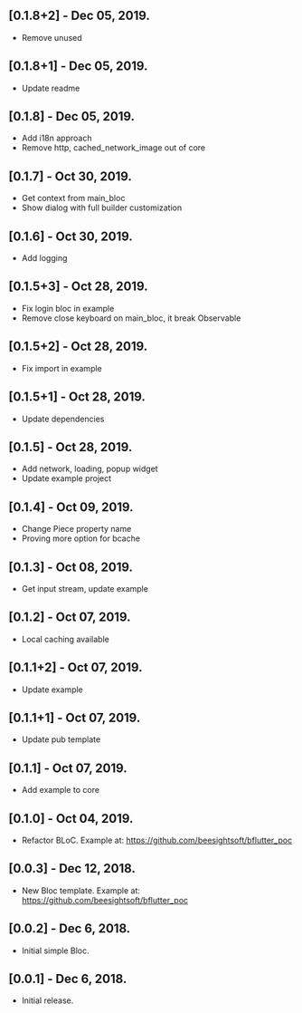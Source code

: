 ## [0.1.8+2] - Dec 05, 2019.

* Remove unused

## [0.1.8+1] - Dec 05, 2019.

* Update readme

## [0.1.8] - Dec 05, 2019.

* Add i18n approach
* Remove http, cached_network_image out of core

## [0.1.7] - Oct 30, 2019.

* Get context from main_bloc
* Show dialog with full builder customization

## [0.1.6] - Oct 30, 2019.

* Add logging

## [0.1.5+3] - Oct 28, 2019.

* Fix login bloc in example
* Remove close keyboard on main_bloc, it break Observable

## [0.1.5+2] - Oct 28, 2019.

* Fix import in example

## [0.1.5+1] - Oct 28, 2019.

* Update dependencies

## [0.1.5] - Oct 28, 2019.

* Add network, loading, popup widget
* Update example project

## [0.1.4] - Oct 09, 2019.

* Change Piece property name
* Proving more option for bcache

## [0.1.3] - Oct 08, 2019.

* Get input stream, update example

## [0.1.2] - Oct 07, 2019.

* Local caching available

## [0.1.1+2] - Oct 07, 2019.

* Update example

## [0.1.1+1] - Oct 07, 2019.

* Update pub template

## [0.1.1] - Oct 07, 2019.

* Add example to core

## [0.1.0] - Oct 04, 2019.

* Refactor BLoC. Example at: https://github.com/beesightsoft/bflutter_poc

## [0.0.3] - Dec 12, 2018.

* New Bloc template. Example at: https://github.com/beesightsoft/bflutter_poc

## [0.0.2] - Dec 6, 2018.

* Initial simple Bloc.

## [0.0.1] - Dec 6, 2018.

* Initial release.
